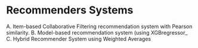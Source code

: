 # Recommenders Systems

 A. Item-based Collaborative Filtering recommendation system with Pearson similarity. 
 B. Model-based recommendation system (using XGBregressor_
 C. Hybrid Recommender System using Weighted Averages
